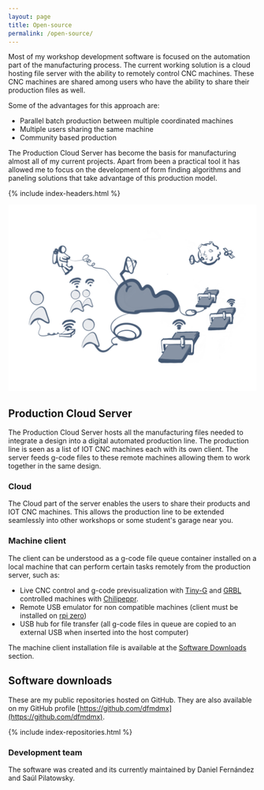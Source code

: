 ```yaml
---
layout: page
title: Open-source
permalink: /open-source/
---
```

Most of my workshop development software is focused on the automation part of the manufacturing process. The current working solution is a cloud hosting file server with the ability to remotely control CNC machines. These CNC machines are shared among users who have the ability to share their production files as well.

Some of the advantages for this approach are:
 - Parallel batch production between multiple coordinated machines
 - Multiple users sharing the same machine
 - Community based production

The Production Cloud Server has become the basis for manufacturing almost all of my current projects. Apart from been a practical tool it has allowed me to focus on the development of form finding algorithms and paneling solutions that take advantage of this production model.

{% include index-headers.html %}

![Production Cloud Server](https://raw.githubusercontent.com/dfmdmx/dfmdmx.github.io/master/assets/images/production_cloud_server_concept.png)

## Production Cloud Server
The Production Cloud Server hosts all the manufacturing files needed to integrate a design into a digital automated production line. The production line is seen as a list of IOT CNC machines each with its own client. The server feeds g-code files to these remote machines allowing them to work together in the same design.

### Cloud
The Cloud part of the server enables the users to share their products and IOT CNC machines. This allows the production line to be extended seamlessly into other workshops or some student's garage near you.

### Machine client
The client can be understood as a g-code file queue container installed on a local machine that can perform certain tasks remotely from the production server, such as:
 - Live CNC control and g-code previsualization with [Tiny-G](https://github.com/synthetos/TinyG) and [GRBL](https://github.com/grbl/grbl) controlled machines with [Chilipeppr](http://chilipeppr.com/).
 - Remote USB emulator for non compatible machines (client must be installed on [rpi zero](https://www.raspberrypi.org/products/raspberry-pi-zero-w/))
 - USB hub for file transfer (all g-code files in queue are copied to an external USB when inserted into the host computer)

The machine client installation file is available at the [Software Downloads](/open-source/#software-downloads) section.

## Software downloads
These are my public repositories hosted on GitHub. They are also available on my GitHub profile [https://github.com/dfmdmx](https://github.com/dfmdmx).

{% include index-repositories.html %}

### Development team
The software was created and its currently maintained by Daniel Fernández and Saúl Pilatowsky.
